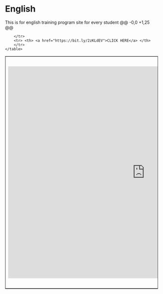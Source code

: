 # English
This is for english training program site for every student
@@ -0,0 +1,25 @@

 <html>
<head>
<title>VAN LANG - TOEIC LISTENING TEST</title>
    <meta charset="utf-8"/>
	<meta name="viewport" content="width=device-width, initial-scale=1.0">
<style>
</style>
</head>
<body>
    <table border="1" style="width:100%">
        <tr>
            <th rowspan="3"><iframe src="https://drive.google.com/file/d/1cPJP1U9avUKZYVx2zNHuontqkRmxkc22/preview" width="900" height="700" frameborder="0" marginheight="0" marginwidth="0">Đang tải…</iframe></th>
            <td><iframe height="100" src="https://drive.google.com/file/d/1FvtZnkn88K-ya-NjfelBNJq6Fad6nYDe/preview" width="360"></iframe></td>
        </tr>
        <tr>
            <td><iframe src="https://docs.google.com/forms/d/e/1FAIpQLSfy8xY5htzsXxM48lUMQnAnu8csf25CdixwU5UJxB6oAow8nQ/viewform?usp=sf_link" width="360" height="580" frameborder="0" marginheight="0" marginwidth="0">Đang tải…</iframe>
				<center><h3><font color="blue">Giáo viên: Trần Xuân Hào </font> </h3></center>
			</td>

		</tr>
		<tr> <th> <a href="https://bit.ly/2zKLdEV">CLICK HERE</a> </th>
		</tr>
    </table>
</body>
</html>
